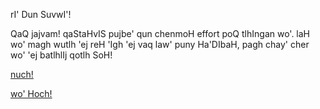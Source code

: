 rI' Dun SuvwI'!

QaQ jajvam! qaStaHvIS pujbe' qun chenmoH effort poQ tlhIngan wo'. 
laH wo' magh wutlh 'ej reH 'Igh 'ej vaq law' puny Ha'DIbaH, pagh 
chay' cher wo' 'ej batlhlIj qotlh SoH!


[nuch!](wIv/targhmey/puqloD_targhmey.md)

[wo' Hoch!](wIv/pujbe/pujbe.md)
